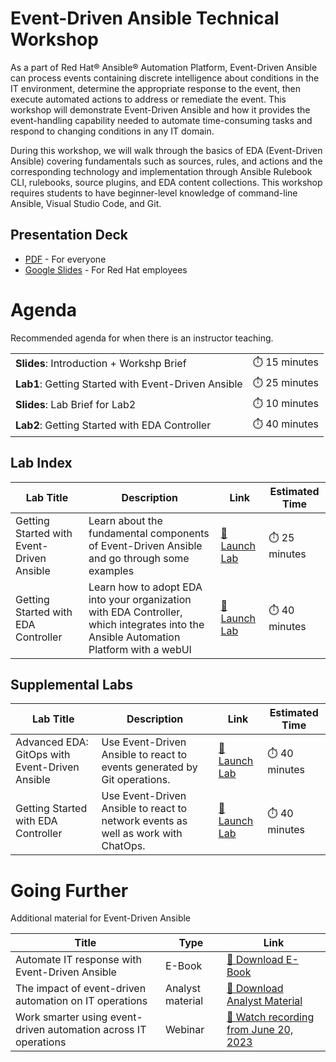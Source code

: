 # Event-Driven Ansible Technical Workshop

As a part of Red Hat® Ansible® Automation Platform, Event-Driven Ansible can process events containing discrete intelligence about conditions in the IT environment, determine the appropriate response to the event, then execute automated actions to address or remediate the event. This workshop will demonstrate Event-Driven Ansible and how it provides the event-handling capability needed to automate time-consuming tasks and respond to changing conditions in any IT domain. 

During this workshop, we will walk through the basics of EDA (Event-Driven Ansible) covering fundamentals such as sources, rules, and actions and the corresponding technology and implementation through Ansible Rulebook CLI, rulebooks, source plugins, and EDA content collections.  This workshop requires students to have beginner-level knowledge of command-line Ansible, Visual Studio Code, and Git.

## Presentation Deck

- [PDF](decks/lab-eda-gitops.pdf) - For everyone
- [Google Slides](https://docs.google.com/presentation/d/1wrJ90OEvkais6wcyinMq42uv1_VJJQlzrxHy8UgC220/edit?usp=sharing) - For Red Hat employees

# Agenda

Recommended agenda for when there is an instructor teaching.

<table>
<tbody>
<tr>
<td><b>Slides</b>: Introduction + Workshp Brief</td>
<td>⏱️ 15 minutes</td>
</tr>
<tr>
<td><b>Lab1</b>: Getting Started with Event-Driven Ansible</td>
<td>⏱️ 25 minutes</td>
</tr>
<tr>
<td><b>Slides</b>: Lab Brief for Lab2</td>
<td>⏱️ 10 minutes</td>
</tr>
<tr>
<td><b>Lab2</b>: Getting Started with EDA Controller</td>
<td>⏱️ 40 minutes</td>
</tr>
</tbody>
</table>

## Lab Index

<table>
<thead>
<tr>
<th>Lab Title</th>
<th>Description</th>
<th>Link</th>
<th>Estimated Time</th>
</tr>
</thead>
<tbody>
<tr>
<td>Getting Started with Event-Driven Ansible</td>
<td>Learn about the fundamental components of Event-Driven Ansible and go through some examples</td>
<td><a target="_new" href="https://play.instruqt.com/embed/redhat/tracks/eda--ansible-rulebook?token=em_kn8hibVNgt0X03wZ">🚀 Launch Lab</a></td>
<td>⏱️ 25 minutes</td>
</tr>
<tr>
<td>Getting Started with EDA Controller</td>
<td>Learn how to adopt EDA into your organization with EDA Controller, which integrates into the Ansible Automation Platform with a webUI</td>
<td><a targete="_new" href="https://play.instruqt.com/embed/redhat/tracks/testing-eda-controller-dev?token=em_pnJ8mV75JMc0MhZN">🚀 Launch Lab</a></td>
<td>⏱️ 40 minutes</td>
</tr>
</tbody>
</table>

## Supplemental Labs

<table>
<thead>
<tr>
<th>Lab Title</th>
<th>Description</th>
<th>Link</th>
<th>Estimated Time</th>
</tr>
</thead>
<tbody>
<tr>
<td>Advanced EDA: GitOps with Event-Driven Ansible</td>
<td>Use Event-Driven Ansible to react to events generated by Git operations.</td>
<td><a target="_new" href="https://play.instruqt.com/embed/redhat/tracks/eda-gitops?token=em__C74PAmX2rePq7Kk">🚀 Launch Lab</a></td>
<td>⏱️ 40 minutes</td>
</tr>
<tr>
<td>Getting Started with EDA Controller</td>
<td>Use Event-Driven Ansible to react to network events as well as work with ChatOps.</td>
<td><a targete="_new" href="https://play.instruqt.com/embed/redhat/tracks/event-driven-netops?token=em_W0qtY5GifN13CZ1a">🚀 Launch Lab</a></td>
<td>⏱️ 40 minutes</td>
</tr>
</tbody>
</table>

# Going Further

Additional material for Event-Driven Ansible

<table>
<thead>
<tr>
<th>Title</th>
<th>Type</th>
<th>Link</th>
</tr>
</thead>
<tbody>
<tr>
<td>Automate IT response with Event-Driven Ansible</td>
<td>E-Book</td>
<td><a target="_new" href="https://www.redhat.com/en/engage/build-innovation-automation-20230414">📖 Download E-Book</a></td>
</tr>
<tr>
<td>The impact of event-driven automation on IT operations</td>
<td>Analyst material</td>
<td><a targete="_new" href="https://www.redhat.com/en/resources/event-driven-impact-on-it-operations-analyst-material">📒 Download Analyst Material</a></td>
</tr>
<tr>
<td>Work smarter using event-driven automation across IT operations</td>
<td>Webinar</td>
<td><a targete="_new" href="https://www.redhat.com/en/events/webinar/work-smarter-using-event-driven-automation-across-IT-operations">🎥 Watch recording from June 20, 2023</a></td>
</tr>
</tbody>
</table>
